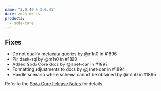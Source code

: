 ```yaml
---
name: "3.0.40 & 3.0.41"
date: 2023-06-23
products:
  - soda-core
---
```


## Fixes

* Do not qualify metadata queries by @m1n0 in #1896
* Pin dask-sql by @m1n0 in #1890
* Added Soda Core docs by @janet-can in #1893
* Formatting adjustments to docs by @janet-can in #1894
* Handle scenario where schema cannot be obtained by @m1n0 in #1895


Refer to the <a href="https://github.com/sodadata/soda-core/releases" target="_blank">Soda Core Release Notes </a> for details.
